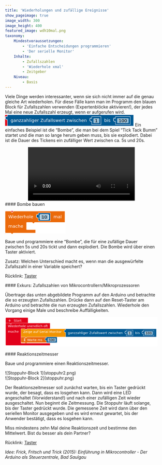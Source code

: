 ```yaml
---
title: 'Wiederholungen und zufällige Ereignisse'
show_pageimage: true
image_width: 300
image_height: 400
featured_image: wdh10mal.png
taxonomy:
    Mindestvoraussetzungen:
        - 'Einfache Entscheidungen programmieren'
        - 'Der serielle Monitor'
    Inhalte:
        - Zufallszahlen
        - 'Wiederhole xmal'
        - Zeitgeber
    Niveau:
        - Basis
---
```


Viele Dinge werden interessanter, wenn sie sich nicht immer auf die genau gleiche Art wiederholen. Für diese Fälle kann man im Programm den blauen Block für Zufallszahlen verwenden (Expertenblöcke aktivieren!), der jedes Mal eine neue Zufallszahl erzeugt, wenn er aufgerufen wird.
![Block für Zufallszahlen](zufallszahl.png)
Ein einfaches Beispiel ist die “Bombe”, die man bei dem Spiel “Tick Tack Bumm” startet und die man so lange herum geben muss, bis sie explodiert. Dabei ist die Dauer des Tickens ein zufälliger Wert zwischen ca. 5s und 20s.

<center>
<video controls="1" width="70%" height="auto" playsinline>
<source src="/user/pages/images/bombe.mp4" type="video/mp4"></source>
<source src="/user/pages/images/bombe.webm" type="video/webm"></source>
Ihr Browser kann dieses Video nicht wiedergeben.
</video>
</center>

<div markdown="1" class="projekt clearfix">
#### Bombe bauen

![Wiederholschleife](wdh10mal.png?classes=figure-right,caption "Wiederholschleife.")

Baue und programmiere eine “Bombe”, die für eine zufällige Dauer zwischen 5s und 20s tickt und dann explodiert. Die Bombe wird über einen Taster aktiviert.

Zusatz: Welchen Unterschied macht es, wenn man die ausgewürfelte Zufallszahl in einer Variable speichert?

Rücklink: <a href="https://mintorials.de/de/arduinoskript/algorithmische-grundlagen/bausteine-von-algorithmen/einfache-entscheidungen-programmieren#taster" target="_blank">Taster</a>
</div>

<div markdown="1" class="aufgabe">
#### Exkurs: Zufallszahlen von Mikrocontrollern/Mikroprozessoren

Übertrage das unten abgebildete Programm auf den Arduino und betrachte die so erzeugten Zufallszahlen. Drücke dann auf den Reset-Taster am Arduino und betrachte die nun erzeugten Zufallszahlen. Wiederhole den Vorgang einige Male und beschreibe Auffälligkeiten.

![Zufallszahlengenerator](zufallszahlengenerator.png)
</div>

<div markdown="1" class="projekt">
#### Reaktionszeitmesser

Baue und programmiere einen Reaktionszeitmesser.

<div markdown="1" class="flex-box">
<div markdown="1">![Stoppuhr-Block 1](stoppuhr2.png)</div>
<div markdown="1">![Stoppuhr-Block 2](stoppuhr.png)</div>
</div>

Der Reaktionszeitmesser soll zunächst warten, bis ein Taster gedrückt wurde, der besagt, dass es losgehen kann. Dann wird eine LED angeschaltet (Vorwiderstand!) und nach einer zufälligen Zeit wieder ausgeschaltet. Nun beginnt die Zeitmessung. Die Stoppuhr läuft solange, bis der Taster gedrückt wurde. Die gemessene Zeit wird dann über den seriellen Monitor ausgegeben und es wird erneut gewartet, bis der Anwender bestätigt, dass es losgehen kann.

Miss mindestens zehn Mal deine Reaktionszeit und bestimme den Mittelwert. Bist du besser als dein Partner?

Rücklink: <a href="https://mintorials.de/de/arduinoskript/algorithmische-grundlagen/bausteine-von-algorithmen/einfache-entscheidungen-programmieren#taster" target="_blank">Taster</a>

*Idee: Frick, Fritsch und Trick (2015): Einführung in Mikrocontroller - Der Arduino als Steuerzentrale, Bad Saulgau*
</div>
